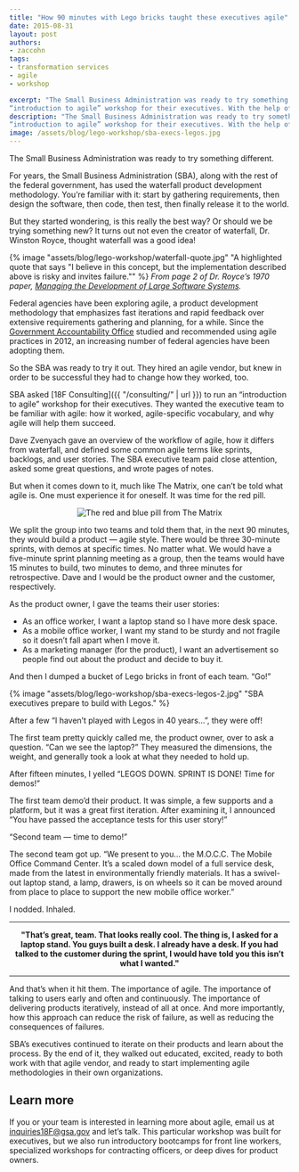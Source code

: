 ```yaml
---
title: "How 90 minutes with Lego bricks taught these executives agile"
date: 2015-08-31
layout: post
authors:
- zaccohn
tags:
- transformation services
- agile
- workshop

excerpt: "The Small Business Administration was ready to try something different. So they asked 18F Consulting to run an
“introduction to agile” workshop for their executives. With the help of a bucket of Legos, the executives were able to learn the basics of agile development practices in only an afternoon."
description: "The Small Business Administration was ready to try something different. So they asked 18F Consulting to run an
“introduction to agile” workshop for their executives. With the help of a bucket of Legos, the executives were able to learn the basics of agile development practices in only an afternoon."
image: /assets/blog/lego-workshop/sba-execs-legos.jpg
---
```


The Small Business Administration was ready to try something different.

For years, the Small Business Administration (SBA), along with the rest
of the federal government, has used the waterfall product development
methodology. You’re familiar with it: start by gathering requirements,
then design the software, then code, then test, then finally release it
to the world.

But they started wondering, is this really the best way? Or should we be
trying something new? It turns out not even the creator of waterfall,
Dr. Winston Royce, thought waterfall was a good idea!

{% image "assets/blog/lego-workshop/waterfall-quote.jpg" "A highlighted quote that says "I believe in this concept, but the implementation described above is risky and invites failure."" %}
*From page 2 of Dr. Royce’s 1970 paper, [Managing the
Development of Large Software Systems](http://www.serena.com/docs/agile/papers/Managing-The-Development-of-Large-Software-Systems.pdf).*

Federal agencies have been exploring agile, a product development methodology that emphasizes fast iterations and rapid feedback over extensive requirements gathering and planning, for a while. Since the
[Government Accountability
Office](http://www.gao.gov/products/GAO-12-681) studied and recommended
using agile practices in 2012, an increasing number of federal agencies
have been adopting them.

So the SBA was ready to try it out. They hired an agile vendor, but knew
in order to be successful they had to change how they worked, too.

SBA asked [18F Consulting]({{ "/consulting/" | url }}) to run an
“introduction to agile” workshop for their executives. They wanted the
executive team to be familiar with agile: how it worked, agile-specific
vocabulary, and why agile will help them succeed.

Dave Zvenyach gave an overview of the workflow of agile, how it differs
from waterfall, and defined some common agile terms like sprints,
backlogs, and user stories. The SBA executive team paid close attention,
asked some great questions, and wrote pages of notes.

But when it comes down to it, much like The Matrix, one can’t be told
what agile is. One must experience it for oneself. It was time for the
red pill.

<div style="text-align:center">
<img src="{{ "/assets/blog/lego-workshop/red-pill.gif" | url }}" alt="The red and blue pill from The Matrix" />
</div>

We split the group into two teams and told them that, in the next 90
minutes, they would build a product — agile style. There would be three
30-minute sprints, with demos at specific times. No matter what. We
would have a five-minute sprint planning meeting as a group, then the
teams would have 15 minutes to build, two minutes to demo, and three
minutes for retrospective. Dave and I would be the product owner and the
customer, respectively.

As the product owner, I gave the teams their user stories:

-   As an office worker, I want a laptop stand so I have more desk space.
-   As a mobile office worker, I want my stand to be sturdy and not fragile so it doesn’t fall apart when I move it.
-   As a marketing manager (for the product), I want an advertisement so people find out about the product and decide to buy it.

And then I dumped a bucket of Lego bricks in front of each team. “Go!”

{% image "assets/blog/lego-workshop/sba-execs-legos-2.jpg" "SBA executives prepare to build with Legos." %}

After a few “I haven’t played with Legos in 40 years…”, they were off!

The first team pretty quickly called me, the product owner, over to ask
a question. “Can we see the laptop?” They measured the dimensions, the
weight, and generally took a look at what they needed to hold up.

After fifteen minutes, I yelled “LEGOS DOWN. SPRINT IS DONE! Time for
demos!”

The first team demo’d their product. It was simple, a few supports and a
platform, but it was a great first iteration. After examining it, I
announced “You have passed the acceptance tests for this user story!”

“Second team — time to demo!”

The second team got up. “We present to you… the M.O.C.C. The Mobile
Office Command Center. It’s a scaled down model of a full service desk,
made from the latest in environmentally friendly materials. It has a
swivel-out laptop stand, a lamp, drawers, is on wheels so it can be
moved around from place to place to support the new mobile office
worker.”

I nodded. Inhaled.

---

<p style="text-align:center;"><strong>"That’s great, team. That looks really cool. The
  thing is, I asked for a laptop stand. You guys built a desk. I already
  have a desk. If you had talked to the customer during the sprint, I
  would have told you this isn’t what I wanted."</strong></p>

---

And that’s when it hit them. The importance of agile. The importance of
talking to users early and often and continuously. The importance of
delivering products iteratively, instead of all at once. And more
importantly, how this approach can reduce the risk of failure, as well
as reducing the consequences of failures.

SBA’s executives continued to iterate on their products and learn about
the process. By the end of it, they walked out educated, excited, ready
to both work with that agile vendor, and ready to start implementing
agile methodologies in their own organizations.

## Learn more

If you or your team is interested in learning more about agile, email us
at inquiries18F@gsa.gov and let’s talk. This particular workshop was
built for executives, but we also run introductory bootcamps for front
line workers, specialized workshops for contracting officers, or deep
dives for product owners.
